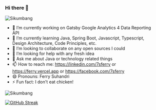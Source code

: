 ### Hi there 👋

<p><img src="https://github-readme-stats.vercel.app/api/top-langs/?username=7sferry&langs_count=10&layout=compact" alt="Sikumbang" /></p>
<!--
**7sferry/7sferry** is a ✨ _special_ ✨ repository because its `README.md` (this file) appears on your GitHub profile.
-->

- 🔭 I’m currently working on Gatsby Google Analytics 4 Data Reporting API
- 🌱 I’m currently learning Java, Spring Boot, Javascript, Typescript, Design Architecture, Code Principles, etc.
- 👯 I’m looking to collaborate on any open sources I could
- 🤔 I’m looking for help with any fresh idea
- 💬 Ask me about Java or technology related things
- 📫 How to reach me: https://linkedin.com/7sferry or https://ferry.vercel.app or https://facebook.com/7sferry
- 😄 Pronouns: Ferry Suhandri
- ⚡ Fun fact: I don't eat chicken!

<p><img src="https://github-readme-stats.vercel.app/api?username=7sferry&count_private=true&show_icons=true&theme=darcula&layout=compact&locale=id" alt="Sikumbang"/></p>

[![GitHub Streak](https://github-readme-streak-stats.herokuapp.com?user=7sferry&theme=dracula&locale=id&date_format=j%20M%5B%20Y%5D&mode=weekly)](https://git.io/streak-stats)

